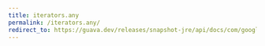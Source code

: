 ```yaml
---
title: iterators.any
permalink: /iterators.any/
redirect_to: https://guava.dev/releases/snapshot-jre/api/docs/com/google/common/collect/Iterators.html#any-java.util.Iterator-com.google.common.base.Predicate-
---
```

